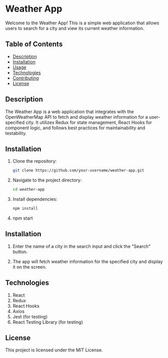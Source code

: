 # Weather App

Welcome to the Weather App! This is a simple web application that allows users to search for a city and view its current weather information.

## Table of Contents

- [Description](#description)
- [Installation](#installation)
- [Usage](#usage)
- [Technologies](#technologies)
- [Contributing](#contributing)
- [License](#license)

## Description

The Weather App is a web application that integrates with the OpenWeatherMap API to fetch and display weather information for a user-specified city. It utilizes Redux for state management, React Hooks for component logic, and follows best practices for maintainability and testability.

## Installation

1. Clone the repository:

   ```bash
   git clone https://github.com/your-username/weather-app.git

2. Navigate to the project directory:

    ```bash
   cd weather-app

3. Install dependencies:

    ```bash
   npm install

4. npm start

## Installation

1. Enter the name of a city in the search input and click the "Search" button.

2. The app will fetch weather information for the specified city and display it on the screen.


## Technologies

1. React
2. Redux
3. React Hooks
4. Axios
5. Jest (for testing)
6. React Testing Library (for testing)

## License

This project is licensed under the MIT License.



